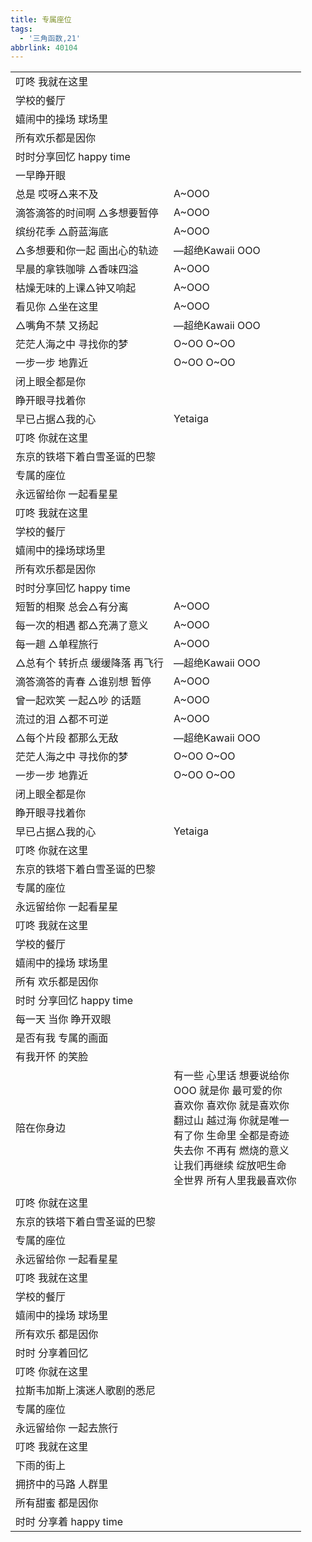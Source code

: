 ```yaml
---
title: 专属座位
tags:
  - '三角函数,21'
abbrlink: 40104
---
```

|      |      |
|--|--|
|叮咚 我就在这里|      |
|学校的餐厅|      |
|嬉闹中的操场 球场里|      |
|所有欢乐都是因你|      |
|时时分享回忆 happy time|      |
|一早睁开眼|      |
|总是 哎呀△来不及|A~OOO|
|滴答滴答的时间啊 △多想要暂停|A~OOO|
|缤纷花季 △蔚蓝海底|A~OOO|
|△多想要和你一起 画出心的轨迹|—超绝Kawaii OOO|
|早晨的拿铁咖啡 △香味四溢|A~OOO|
|枯燥无味的上课△钟又响起|A~OOO|
|看见你 △坐在这里|A~OOO|
|△嘴角不禁 又扬起|—超绝Kawaii OOO|
|茫茫人海之中 寻找你的梦|O~OO O~OO|
|一步一步 地靠近|O~OO O~OO|
|闭上眼全都是你|      |
|睁开眼寻找着你|      |
|早已占据△我的心|Yetaiga|
|叮咚 你就在这里|      |
|东京的铁塔下着白雪圣诞的巴黎|      |
|专属的座位|      |
|永远留给你 一起看星星|      |
|叮咚 我就在这里|      |
|学校的餐厅|      |
|嬉闹中的操场球场里|      |
|所有欢乐都是因你|      |
|时时分享回忆 happy time|      |
|短暂的相聚 总会△有分离|A~OOO|
|每一次的相遇 都△充满了意义|A~OOO|
|每一趟 △单程旅行|A~OOO|
|△总有个 转折点 缓缓降落 再飞行|—超绝Kawaii OOO|
|滴答滴答的青春 △谁别想 暂停|A~OOO|
|曾一起欢笑 一起△吵 的话题|A~OOO|
|流过的泪 △都不可逆|A~OOO|
|△每个片段 都那么无敌|—超绝Kawaii OOO|
|茫茫人海之中 寻找你的梦|O~OO O~OO|
|一步一步 地靠近|O~OO O~OO|
|闭上眼全都是你|      |
|睁开眼寻找着你|      |
|早已占据△我的心|Yetaiga|
|叮咚 你就在这里|      |
|东京的铁塔下着白雪圣诞的巴黎|      |
|专属的座位|      |
|永远留给你 一起看星星|      |
|叮咚 我就在这里|      |
|学校的餐厅|      |
|嬉闹中的操场 球场里|      |
|所有 欢乐都是因你|      |
|时时 分享回忆 happy time|      |
|每一天 当你 睁开双眼|      |
|是否有我 专属的画面|      |
|有我开怀 的笑脸|      |
|陪在你身边|有一些 心里话 想要说给你<br>OOO 就是你 最可爱的你<br>喜欢你 喜欢你 就是喜欢你<br>翻过山 越过海 你就是唯一<br>有了你 生命里 全都是奇迹<br>失去你 不再有 燃烧的意义<br>让我们再继续 绽放吧生命<br>全世界 所有人里我最喜欢你|
|      |      |
|叮咚 你就在这里|      |
|东京的铁塔下着白雪圣诞的巴黎|      |
|专属的座位|      |
|永远留给你 一起看星星|      |
|叮咚 我就在这里|      |
|学校的餐厅|      |
|嬉闹中的操场 球场里|      |
|所有欢乐 都是因你|      |
|时时 分享着回忆|      |
|叮咚 你就在这里|      |
|拉斯韦加斯上演迷人歌剧的悉尼|      |
|专属的座位|      |
|永远留给你 一起去旅行|      |
|叮咚 我就在这里|      |
|下雨的街上|      |
|拥挤中的马路 人群里|      |
|所有甜蜜 都是因你|      |
|时时 分享着 happy time|      |